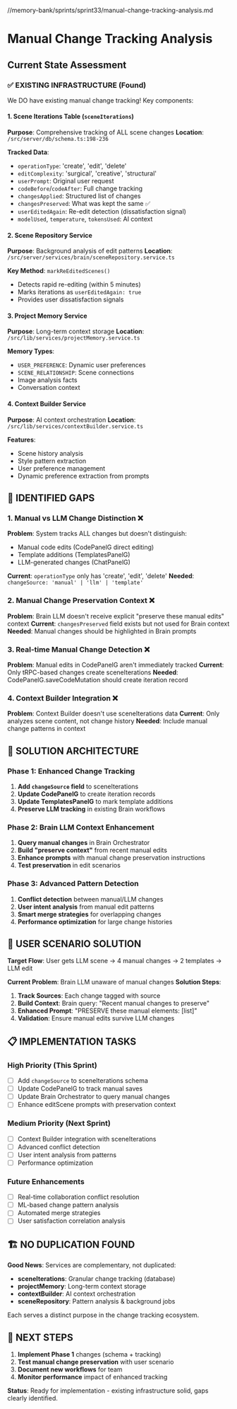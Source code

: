 //memory-bank/sprints/sprint33/manual-change-tracking-analysis.md
# Manual Change Tracking Analysis

## Current State Assessment

### ✅ EXISTING INFRASTRUCTURE (Found)

We DO have existing manual change tracking! Key components:

#### 1. Scene Iterations Table (`sceneIterations`)
**Purpose**: Comprehensive tracking of ALL scene changes
**Location**: `/src/server/db/schema.ts:198-236`

**Tracked Data**:
- `operationType`: 'create', 'edit', 'delete'  
- `editComplexity`: 'surgical', 'creative', 'structural'
- `userPrompt`: Original user request
- `codeBefore`/`codeAfter`: Full change tracking
- `changesApplied`: Structured list of changes
- `changesPreserved`: What was kept the same ✅
- `userEditedAgain`: Re-edit detection (dissatisfaction signal)
- `modelUsed`, `temperature`, `tokensUsed`: AI context

#### 2. Scene Repository Service  
**Purpose**: Background analysis of edit patterns
**Location**: `/src/server/services/brain/sceneRepository.service.ts`

**Key Method**: `markReEditedScenes()`
- Detects rapid re-editing (within 5 minutes)
- Marks iterations as `userEditedAgain: true`
- Provides user dissatisfaction signals

#### 3. Project Memory Service
**Purpose**: Long-term context storage
**Location**: `/src/lib/services/projectMemory.service.ts`

**Memory Types**:
- `USER_PREFERENCE`: Dynamic user preferences
- `SCENE_RELATIONSHIP`: Scene connections  
- Image analysis facts
- Conversation context

#### 4. Context Builder Service
**Purpose**: AI context orchestration
**Location**: `/src/lib/services/contextBuilder.service.ts`

**Features**:
- Scene history analysis
- Style pattern extraction
- User preference management
- Dynamic preference extraction from prompts

## 🚨 IDENTIFIED GAPS

### 1. Manual vs LLM Change Distinction ❌
**Problem**: System tracks ALL changes but doesn't distinguish:
- Manual code edits (CodePanelG direct editing)
- Template additions (TemplatesPanelG)  
- LLM-generated changes (ChatPanelG)

**Current**: `operationType` only has 'create', 'edit', 'delete'
**Needed**: `changeSource: 'manual' | 'llm' | 'template'`

### 2. Manual Change Preservation Context ❌
**Problem**: Brain LLM doesn't receive explicit "preserve these manual edits" context
**Current**: `changesPreserved` field exists but not used for Brain context
**Needed**: Manual changes should be highlighted in Brain prompts

### 3. Real-time Manual Change Detection ❌
**Problem**: Manual edits in CodePanelG aren't immediately tracked
**Current**: Only tRPC-based changes create sceneIterations
**Needed**: CodePanelG.saveCodeMutation should create iteration record

### 4. Context Builder Integration ❌
**Problem**: Context Builder doesn't use sceneIterations data
**Current**: Only analyzes scene content, not change history
**Needed**: Include manual change patterns in context

## 🎯 SOLUTION ARCHITECTURE

### Phase 1: Enhanced Change Tracking
1. **Add `changeSource` field** to sceneIterations
2. **Update CodePanelG** to create iteration records
3. **Update TemplatesPanelG** to mark template additions
4. **Preserve LLM tracking** in existing Brain workflows

### Phase 2: Brain LLM Context Enhancement  
1. **Query manual changes** in Brain Orchestrator
2. **Build "preserve context"** from recent manual edits
3. **Enhance prompts** with manual change preservation instructions
4. **Test preservation** in edit scenarios

### Phase 3: Advanced Pattern Detection
1. **Conflict detection** between manual/LLM changes  
2. **User intent analysis** from manual edit patterns
3. **Smart merge strategies** for overlapping changes
4. **Performance optimization** for large change histories

## 🔄 USER SCENARIO SOLUTION

**Target Flow**: User gets LLM scene → 4 manual changes → 2 templates → LLM edit

**Current Problem**: Brain LLM unaware of manual changes
**Solution Steps**:

1. **Track Sources**: Each change tagged with source
2. **Build Context**: Brain query: "Recent manual changes to preserve"  
3. **Enhanced Prompt**: "PRESERVE these manual elements: [list]"
4. **Validation**: Ensure manual edits survive LLM changes

## 📋 IMPLEMENTATION TASKS

### High Priority (This Sprint)
- [ ] Add `changeSource` to sceneIterations schema
- [ ] Update CodePanelG to track manual saves  
- [ ] Update Brain Orchestrator to query manual changes
- [ ] Enhance editScene prompts with preservation context

### Medium Priority (Next Sprint)  
- [ ] Context Builder integration with sceneIterations
- [ ] Advanced conflict detection
- [ ] User intent analysis from patterns
- [ ] Performance optimization

### Future Enhancements
- [ ] Real-time collaboration conflict resolution
- [ ] ML-based change pattern analysis  
- [ ] Automated merge strategies
- [ ] User satisfaction correlation analysis

## 🏗️ NO DUPLICATION FOUND

**Good News**: Services are complementary, not duplicated:
- **sceneIterations**: Granular change tracking (database)
- **projectMemory**: Long-term context storage  
- **contextBuilder**: AI context orchestration
- **sceneRepository**: Pattern analysis & background jobs

Each serves a distinct purpose in the change tracking ecosystem.

## 🔧 NEXT STEPS

1. **Implement Phase 1** changes (schema + tracking)
2. **Test manual change preservation** with user scenario
3. **Document new workflows** for team
4. **Monitor performance** impact of enhanced tracking

**Status**: Ready for implementation - existing infrastructure solid, gaps clearly identified.
